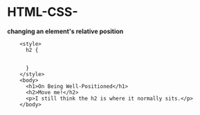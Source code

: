 # HTML-CSS-
**changing an element's relative position**

        <style>
          h2 {


          }
        </style>
        <body>
          <h1>On Being Well-Positioned</h1>
          <h2>Move me!</h2>
          <p>I still think the h2 is where it normally sits.</p>
        </body> 
